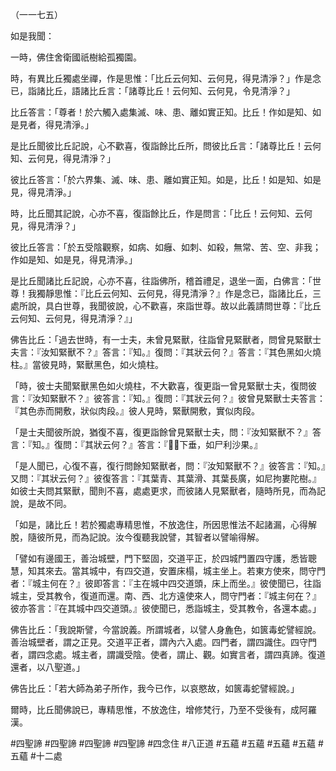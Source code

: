 （一一七五）

如是我聞：

一時，佛住舍衛國祇樹給孤獨園。

時，有異比丘獨處坐禪，作是思惟：「比丘云何知、云何見，得見清淨？」作是念已，詣諸比丘，語諸比丘言：「諸尊比丘！云何知、云何見，令見清淨？」

比丘答言：「尊者！於六觸入處集滅、味、患、離如實正知。比丘！作如是知、如是見者，得見清淨。」

是比丘聞彼比丘記說，心不歡喜，復詣餘比丘所，問彼比丘言：「諸尊比丘！云何知、云何見，得見清淨？」

彼比丘答言：「於六界集、滅、味、患、離如實正知。如是，比丘！如是知、如是見，得見清淨。」

時，比丘聞其記說，心亦不喜，復詣餘比丘，作是問言：「比丘！云何知、云何見，得見清淨？」

彼比丘答言：「於五受陰觀察，如病、如癰、如刺、如殺，無常、苦、空、非我；作如是知、如是見，得見清淨。」

是比丘聞諸比丘記說，心亦不喜，往詣佛所，稽首禮足，退坐一面，白佛言：「世尊！我獨靜思惟：『比丘云何知、云何見，得見清淨？』作是念已，詣諸比丘，三處所說，具白世尊，我聞彼說，心不歡喜，來詣世尊。故以此義請問世尊：『比丘云何知、云何見，得見清淨？』」

佛告比丘：「過去世時，有一士夫，未曾見緊獸，往詣曾見緊獸者，問曾見緊獸士夫言：『汝知緊獸不？』答言：『知。』復問：『其狀云何？』答言：『其色黑如火燒柱。』當彼見時，緊獸黑色，如火燒柱。

「時，彼士夫聞緊獸黑色如火燒柱，不大歡喜，復更詣一曾見緊獸士夫，復問彼言：『汝知緊獸不？』彼答言：『知。』復問：『其狀云何？』彼曾見緊獸士夫答言：『其色赤而開敷，狀似肉段。』彼人見時，緊獸開敷，實似肉段。

「是士夫聞彼所說，猶復不喜，復更詣餘曾見緊獸士夫，問：『汝知緊獸不？』答言：『知。』復問：『其狀云何？』答言：『𣯶𣯶下垂，如尸利沙果。』

「是人聞已，心復不喜，復行問餘知緊獸者，問：『汝知緊獸不？』彼答言：『知。』又問：『其狀云何？』彼復答言：『其葉青、其葉滑、其葉長廣，如尼拘婁陀樹。』如彼士夫問其緊獸，聞則不喜，處處更求，而彼諸人見緊獸者，隨時所見，而為記說，是故不同。

「如是，諸比丘！若於獨處專精思惟，不放逸住，所因思惟法不起諸漏，心得解脫，隨彼所見，而為記說。汝今復聽我說譬，其智者以譬喻得解。

「譬如有邊國王，善治城壁，門下堅固，交道平正，於四城門置四守護，悉皆聰慧，知其來去。當其城中，有四交道，安置床榻，城主坐上。若東方使來，問守門者：『城主何在？』彼即答言：『主在城中四交道頭，床上而坐。』彼使聞已，往詣城主，受其教令，復道而還。南、西、北方遠使來人，問守門者：『城主何在？』彼亦答言：『在其城中四交道頭。』彼使聞已，悉詣城主，受其教令，各還本處。」

佛告比丘：「我說斯譬，今當說義。所謂城者，以譬人身麁色，如篋毒蛇譬經說。善治城壁者，謂之正見。交道平正者，謂內六入處。四門者，謂四識住。四守門者，謂四念處。城主者，謂識受陰。使者，謂止、觀。如實言者，謂四真諦。復道還者，以八聖道。」

佛告比丘：「若大師為弟子所作，我今已作，以哀愍故，如篋毒蛇譬經說。」

爾時，比丘聞佛說已，專精思惟，不放逸住，增修梵行，乃至不受後有，成阿羅漢。



#四聖諦
#四聖諦
#四聖諦
#四聖諦
#四念住
#八正道
#五蘊
#五蘊
#五蘊
#五蘊
#五蘊
#十二處
